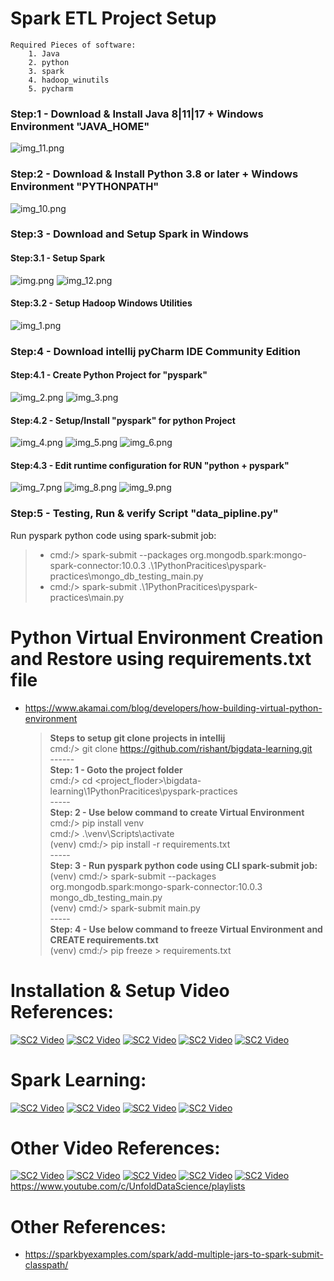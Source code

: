 # Spark ETL Project Setup 
    Required Pieces of software: 
        1. Java 
        2. python 
        3. spark
        4. hadoop_winutils 
        5. pycharm

### Step:1 - Download & Install Java 8|11|17 + Windows Environment "JAVA_HOME"
![img_11.png](readme_resources/img_11.png)
### Step:2 - Download & Install Python 3.8 or later + Windows Environment "PYTHONPATH"
![img_10.png](readme_resources/img_10.png)

### Step:3 - Download and Setup Spark in Windows
#### Step:3.1 - Setup Spark 
![img.png](readme_resources/img.png)
![img_12.png](readme_resources/img_12.png)
#### Step:3.2 - Setup Hadoop Windows Utilities
![img_1.png](readme_resources/img_1.png)

### Step:4 - Download intellij pyCharm IDE Community Edition
#### Step:4.1 - Create Python Project for "pyspark"
![img_2.png](readme_resources/img_2.png)
![img_3.png](readme_resources/img_3.png)

#### Step:4.2 - Setup/Install "pyspark" for python Project
![img_4.png](readme_resources/img_4.png)
![img_5.png](readme_resources/img_5.png)
![img_6.png](readme_resources/img_6.png)

#### Step:4.3 - Edit runtime configuration for RUN "python + pyspark"
![img_7.png](readme_resources/img_7.png)
![img_8.png](readme_resources/img_8.png)
![img_9.png](readme_resources/img_9.png)

### Step:5 - Testing, Run & verify Script "data_pipline.py"
Run pyspark python code using spark-submit job:
> - cmd:/> spark-submit --packages org.mongodb.spark:mongo-spark-connector:10.0.3 .\1PythonPracitices\pyspark-practices\mongo_db_testing_main.py
> - cmd:/> spark-submit .\1PythonPracitices\pyspark-practices\main.py

# Python Virtual Environment Creation and Restore using requirements.txt file
- https://www.akamai.com/blog/developers/how-building-virtual-python-environment

    > **Steps to setup git clone projects in intellij** \
        cmd:/> git clone https://github.com/rishant/bigdata-learning.git \
        ------ \
    **Step: 1 - Goto the project folder** \
        cmd:/> cd <project_floder>\bigdata-learning\1PythonPracitices\pyspark-practices \
        ----- \
    **Step: 2 - Use below command to create Virtual Environment** \
        cmd:/> pip install venv \
        cmd:/> .\venv\Scripts\activate \
        (venv)  cmd:/> pip install -r requirements.txt \
        ----- \
    **Step: 3 - Run pyspark python code using CLI spark-submit job:** \
        (venv)  cmd:/> spark-submit --packages org.mongodb.spark:mongo-spark-connector:10.0.3 mongo_db_testing_main.py \
        (venv)  cmd:/> spark-submit main.py \
        ----- \
    **Step: 4 - Use below command to freeze Virtual Environment and CREATE requirements.txt** \
        (venv)  cmd:/> pip freeze > requirements.txt

# Installation & Setup Video References:
[![SC2 Video](https://img.youtube.com/vi/3LTSSzBZvXE/1.jpg)](https://www.youtube.com/watch?v=3LTSSzBZvXE&t=2s)
[![SC2 Video](https://img.youtube.com/vi/ZVW3AJwGy8E/1.jpg)](https://www.youtube.com/watch?v=ZVW3AJwGy8E)
[![SC2 Video](https://img.youtube.com/vi/cxdDL_EsByQ/1.jpg)](https://www.youtube.com/watch?v=cxdDL_EsByQ)
[![SC2 Video](https://img.youtube.com/vi/CrLXa9hEprE/1.jpg)](https://www.youtube.com/watch?v=CrLXa9hEprE)
[![SC2 Video](https://img.youtube.com/vi/9-v9WporLrI/1.jpg)](https://www.youtube.com/watch?v=9-v9WporLrI)

# Spark Learning:
[![SC2 Video](https://img.youtube.com/vi/_C8kWso4ne4/1.jpg)](https://www.youtube.com/watch?v=_C8kWso4ne4&t=3979s)
[![SC2 Video](https://img.youtube.com/vi/cZS5xYYIPzk/1.jpg)](https://www.youtube.com/watch?v=cZS5xYYIPzk&t=543s)
[![SC2 Video](https://img.youtube.com/vi/GygBAobkC_4/1.jpg)](https://www.youtube.com/watch?v=GygBAobkC_4)
[![SC2 Video](https://img.youtube.com/vi/WyZmM6K7ubc/1.jpg)](https://www.youtube.com/playlist?list=PLZoTAELRMXVNjiiawhzZ0afHcPvC8jpcg)

# Other Video References:
[![SC2 Video](https://img.youtube.com/vi/zUiTu8HJ3Tg/1.jpg)](https://www.youtube.com/watch?v=zUiTu8HJ3Tg)
[![SC2 Video](https://img.youtube.com/vi/t90FMQr9WWc/1.jpg)](https://www.youtube.com/watch?v=t90FMQr9WWc)
[![SC2 Video](https://img.youtube.com/vi/5c-d5YZ3cc8/1.jpg)](https://www.youtube.com/watch?v=5c-d5YZ3cc8&list=PLZoTAELRMXVN_8zzsevm1bm6G-plsiO1I&index=4)
[![SC2 Video](https://img.youtube.com/vi/_hf_y-_sj5Y/1.jpg)](https://www.youtube.com/watch?v=_hf_y-_sj5Y&list=PLZoTAELRMXVN7QGpcuN-Vg35Hgjp3htvi&index=1)
[![SC2 Video](https://img.youtube.com/vi/tSRCACUmnII/1.jpg)](https://www.youtube.com/watch?v=tSRCACUmnII)
https://www.youtube.com/c/UnfoldDataScience/playlists

# Other References:
- https://sparkbyexamples.com/spark/add-multiple-jars-to-spark-submit-classpath/
